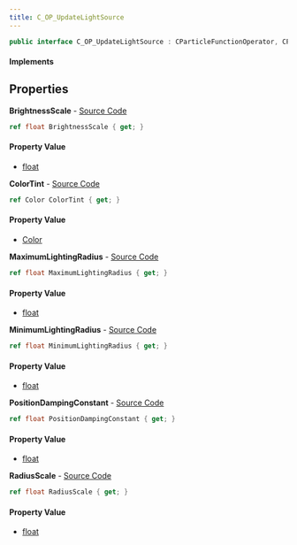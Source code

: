 ```yaml
---
title: C_OP_UpdateLightSource
---
```


```csharp
public interface C_OP_UpdateLightSource : CParticleFunctionOperator, CParticleFunction, ISchemaClass<CParticleFunction>, ISchemaClass<CParticleFunctionOperator>, ISchemaClass<C_OP_UpdateLightSource>, ISchemaField, ISchemaClass, INativeHandle
```

#### Implements

## Properties

**BrightnessScale** - [Source Code](https://github.com/swiftly-solution/swiftlys2/blob/master/managed/src/SwiftlyS2.Generated/Schemas/Interfaces/C_OP_UpdateLightSource.cs#L18)

```csharp
ref float BrightnessScale { get; }
```

#### Property Value

- [float](https://learn.microsoft.com/dotnet/api/system.single)

**ColorTint** - [Source Code](https://github.com/swiftly-solution/swiftlys2/blob/master/managed/src/SwiftlyS2.Generated/Schemas/Interfaces/C_OP_UpdateLightSource.cs#L16)

```csharp
ref Color ColorTint { get; }
```

#### Property Value

- [Color](/docs/api/shared/natives/color)

**MaximumLightingRadius** - [Source Code](https://github.com/swiftly-solution/swiftlys2/blob/master/managed/src/SwiftlyS2.Generated/Schemas/Interfaces/C_OP_UpdateLightSource.cs#L24)

```csharp
ref float MaximumLightingRadius { get; }
```

#### Property Value

- [float](https://learn.microsoft.com/dotnet/api/system.single)

**MinimumLightingRadius** - [Source Code](https://github.com/swiftly-solution/swiftlys2/blob/master/managed/src/SwiftlyS2.Generated/Schemas/Interfaces/C_OP_UpdateLightSource.cs#L22)

```csharp
ref float MinimumLightingRadius { get; }
```

#### Property Value

- [float](https://learn.microsoft.com/dotnet/api/system.single)

**PositionDampingConstant** - [Source Code](https://github.com/swiftly-solution/swiftlys2/blob/master/managed/src/SwiftlyS2.Generated/Schemas/Interfaces/C_OP_UpdateLightSource.cs#L26)

```csharp
ref float PositionDampingConstant { get; }
```

#### Property Value

- [float](https://learn.microsoft.com/dotnet/api/system.single)

**RadiusScale** - [Source Code](https://github.com/swiftly-solution/swiftlys2/blob/master/managed/src/SwiftlyS2.Generated/Schemas/Interfaces/C_OP_UpdateLightSource.cs#L20)

```csharp
ref float RadiusScale { get; }
```

#### Property Value

- [float](https://learn.microsoft.com/dotnet/api/system.single)

